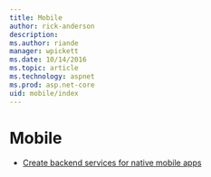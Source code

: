 ```yaml
---
title: Mobile
author: rick-anderson
description: 
ms.author: riande
manager: wpickett
ms.date: 10/14/2016
ms.topic: article
ms.technology: aspnet
ms.prod: asp.net-core
uid: mobile/index
---
```

# Mobile

*   [Create backend services for native mobile apps](native-mobile-backend.md)
